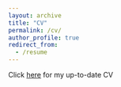 ```yaml
---
layout: archive
title: "CV"
permalink: /cv/
author_profile: true
redirect_from:
  - /resume
---
```


Click [here]() for my up-to-date CV
